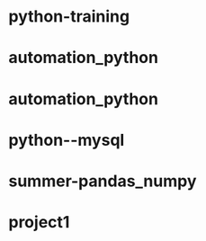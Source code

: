 # python-training
# automation_python
# automation_python
# python--mysql
# summer-pandas_numpy
# project1
